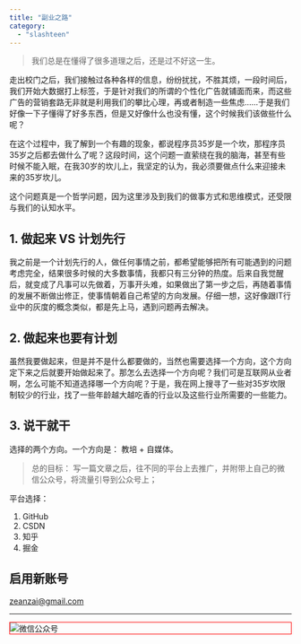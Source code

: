 ```yaml
---
title: "副业之路"
category:
  - "slashteen"
---
```



> 我们总是在懂得了很多道理之后，还是过不好这一生。

走出校门之后，我们接触过各种各样的信息，纷纷扰扰，不胜其烦，一段时间后，我们开始大数据打上标签，于是针对我们的所谓的个性化广告就铺面而来，而这些广告的营销套路无非就是利用我们的攀比心理，再或者制造一些焦虑……于是我们好像一下子懂得了好多东西，但是又好像什么也没有懂，这个时候我们该做些什么呢？

在这个过程中，我了解到一个有趣的现象，都说程序员35岁是一个坎，那程序员35岁之后都去做什么了呢？这段时间，这个问题一直萦绕在我的脑海，甚至有些时候不能入眠，在我30岁的坎儿上，我坚定的认为，我必须要做点什么来迎接未来的35岁坎儿。

这个问题真是一个哲学问题，因为这里涉及到我们的做事方式和思维模式，还受限与我们的认知水平。

## 1. 做起来 VS 计划先行

我之前是一个计划先行的人，做任何事情之前，都希望能够把所有可能遇到的问题考虑完全，结果很多时候的大多数事情，我都只有三分钟的热度。后来自我觉醒后，就变成了凡事可以先做着，万事开头难，如果做出了第一步之后，再随着事情的发展不断做出修正，使事情朝着自己希望的方向发展。仔细一想，这好像跟IT行业中的灰度的概念类似，都是先上马，遇到问题再去解决。

## 2. 做起来也要有计划

虽然我要做起来，但是并不是什么都要做的，当然也需要选择一个方向，这个方向定下来之后就要开始做起来了。那怎么去选择一个方向呢？我们可是互联网从业者啊，怎么可能不知道选择哪一个方向呢？于是，我在网上搜寻了一些对35岁坎限制较少的行业，找了一些年龄越大越吃香的行业以及这些行业所需要的一些能力。

## 3. 说干就干

选择的两个方向。一个方向是： 教培 + 自媒体。



> 总的目标： 写一篇文章之后，往不同的平台上去推广，并附带上自己的微信公众号，将流量引导到公众号上；

平台选择：
  1. GitHub
  2. CSDN
  3. 知乎
  4. 掘金



## 启用新账号


zeanzai@gmail.com








---

<img style="border:1px red solid; display:block; margin:0 auto;" :src="$withBase('/qrcode.jpg')" alt="微信公众号" />

